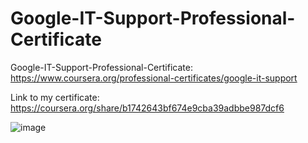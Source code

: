 # Google-IT-Support-Professional-Certificate

Google-IT-Support-Professional-Certificate:
https://www.coursera.org/professional-certificates/google-it-support

Link to my certificate:
https://coursera.org/share/b1742643bf674e9cba39adbbe987dcf6

![image](https://user-images.githubusercontent.com/98630446/155992619-7a4f2e6c-72dd-4ddc-b065-8f04cf6625c7.png)
